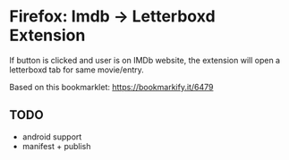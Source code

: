 # Firefox: Imdb -> Letterboxd Extension

If button is clicked and user is on IMDb website, the extension will open a letterboxd tab for same movie/entry.

Based on this bookmarklet: <https://bookmarkify.it/6479>

## TODO

* android support
* manifest + publish
